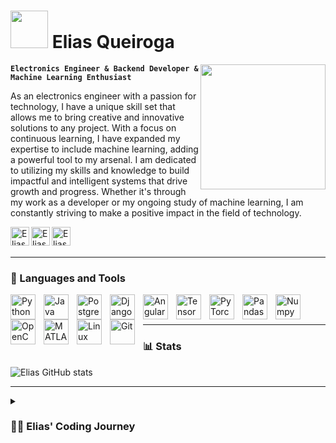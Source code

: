 # <img src="https://media4.giphy.com/media/kH1DBkPNyZPOk0BxrM/giphy.gif?cid=ecf05e4760z8d7nmi0ini0t56qrgwrdqoqfqtjhchk71utxf&rid=giphy.gif&ct=s" width="60"> Elias Queiroga

<img align='right' src="https://media.giphy.com/media/M9gbBd9nbDrOTu1Mqx/giphy.gif" width="200">

**`Electronics Engineer & Backend Developer & Machine Learning Enthusiast`**

As an electronics engineer with a passion for technology, I have a unique skill set that allows me to bring creative and innovative solutions to any project. With a focus on continuous learning, I have expanded my expertise to include machine learning, adding a powerful tool to my arsenal. I am dedicated to utilizing my skills and knowledge to build impactful and intelligent systems that drive growth and progress. Whether it's through my work as a developer or my ongoing study of machine learning, I am constantly striving to make a positive impact in the field of technology.

<a href="https://www.linkedin.com/in/elias-queiroga/">
  <img align="left" alt="Elias' LinkedIn" width="30px" src="https://cdn.jsdelivr.net/gh/devicons/devicon/icons/linkedin/linkedin-original.svg" />
</a>
<a href="https://www.kaggle.com/eliasqueirogavieira">
  <img align="left" alt="Elias' Kaggle" width="30px" src="https://cdn.jsdelivr.net/gh/devicons/devicon/icons/kaggle/kaggle-original.svg" />
</a>
<a href="https://hub.docker.com/u/eliasqueirogavieira">
  <img align="left" alt="Elias' Docker" width="30px" src="https://cdn.jsdelivr.net/gh/devicons/devicon/icons/docker/docker-original.svg" />
</a>
<br>
<br>

---

### 🧰 Languages and Tools

<img align="left" alt="Python" width="40px" style="padding-right:10px;" src="https://www.svgrepo.com/show/452091/python.svg"/>
<img align="left" alt="Java" width="40px" style="padding-right:10px;" src="https://www.svgrepo.com/show/452234/java.svg" />
<img align="left" alt="PostgreSQL" width="40px" style="padding-right:10px;" src="https://www.svgrepo.com/show/354200/postgresql.svg" />
<img align="left" alt="Django" width="40px" style="padding-right:10px;" src="https://www.svgrepo.com/show/373554/django.svg" />
<img align="left" alt="Angular" width="40px" style="padding-right:10px;" src="https://www.svgrepo.com/show/353396/angular-icon.svg" />
<img align="left" alt="TensorFlow" width="40px" style="padding-right:10px;" src="https://cdn.jsdelivr.net/gh/devicons/devicon/icons/tensorflow/tensorflow-original.svg"/>
<img align="left" alt="PyTorch" width="40px" style="padding-right:10px;" src="https://www.svgrepo.com/show/354240/pytorch.svg"/>
<img align="left" alt="Pandas" width="40px" style="padding-right:10px;" src="https://i.imgur.com/8Tp5Jjq.png"/>
<img align="left" alt="Numpy" width="40px" style="padding-right:10px;" src="https://www.svgrepo.com/show/354127/numpy.svg"/>
<img align="left" alt="OpenCV" width="40px" style="padding-right:10px;" src="https://cdn.jsdelivr.net/gh/devicons/devicon/icons/opencv/opencv-original.svg"/>
<img align="left" alt="MATLAB" width="40px" style="padding-right:10px;" src="https://www.svgrepo.com/show/373830/matlab.svg" />
<img align="left" alt="Linux" width="40px" style="padding-right:10px;" src="https://i.imgur.com/LA7TCp6.png" />
<img align="left" alt="Git" width="40px" style="padding-right:10px;" src="https://i.imgur.com/ARvMfFW.png" />
<br>
<br>

---

### 📊 Stats

![Elias GitHub stats](https://github-readme-stats.vercel.app/api?username=eliasqueirogavieira&show_icons=true&theme=onedark)

<!-- ![GitHub Streak](https://streak-stats.demolab.com?user=eliasqueirogavieira&theme=gruvbox&border_radius=4.5) -->

---

<details>
 <summary><h3>👨‍💻 Elias' Coding Journey</h3></summary>
 I've had a fascination with technology since my early days learning Java and C programming in 2009. However, it wasn't until I began studying electronics engineering in 2016 that I fully immersed myself in the world of code. Over the years, I've honed my skills in C, Python, VHDL, and other programming languages, finding a particular love for Python in the realm of digital signal processing. My interest in the field only grew as I delved into machine learning and became captivated by the endless possibilities it offers. I have taken it upon myself to expand my knowledge in this field, gaining proficiency in various libraries and APIs to deliver exceptional results. Currently, I am constantly pushing myself to grow, learning new programming languages, frameworks, and technologies such as Docker, AWS, and Django. My ultimate goal is to make a significant impact in the tech industry by using my skills and passion to bring innovative solutions to life.
